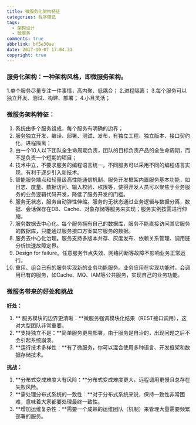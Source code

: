 ```yaml
---
title: 微服务化架构特征
categories: 程序随记
tags:
  - 架构设计
  - 微服务
comments: true
abbrlink: bf5e30ae
date: 2017-10-07 17:04:31
copyright: true
---
```

### 服务化架构：一种架构风格，即微服务架构。
1.单个服务尽量专注一件事情，高内聚、低耦合；
2.进程隔离；
3.每个服务可以独立开发、测试、构建、部署；
4.小且灵活；


### 微服务架构特征：
1. 系统由多个服务组成，每个服务有明确的边界；
2. 服务独立开发、编译、部署、测试、发布，有独立工程、独立版本、接口契约化，进程隔离；
3. 由一个10人以下团队全生命周期负责，团队的目标负责产品的全生命周期，而不是负责一个短期的项目；
4. 技术中立，不要求服务的编程语言统一。不同服务可以采用不同的编程语言实现，有利于逐步引入新技术。
5. 智能服务端点和轻量级高性能通信机制。服务开发框架内置服务基本功能，如日志、度量、数据访问、输入校验、权限等，使得开发人员可以聚焦于业务服务的业务逻辑代码开发，降低了服务开发的门槛。
6. 服务无状态，服务自动弹性伸缩。服务的无状态通过业务逻辑与数据分离，数据、会话保存在DB、Cache、对象存储等服务来实现；服务实例按需进行伸缩。
7. 服务数据去中心化。每个服务拥有自己的数据库，服务不能直接访问其它服务的数据库，只能通过服务接口方案其它服务的数据。
8. 服务去中心化治理。服务支持多版本并存、灰度发布、依赖关系管理、调用链分析快速故障定界。
9. Design for failure。任意服务节点失效、网络闪断等故障不影响业务正常运行。
10. 重用、组合已有的服务实现新的业务功能服务。业务应用在实现功能时，会调用已有的服务，如Cache、MQ、IAM等公共服务，实现自己的业务功能。

### 微服务带来的好处和挑战

**好处：**
1. ** 服务模块的边界更清晰：**微服务强调模块化结果（REST接口调用），这对大型团队非常重要。
2. **支持独立不是：**简单服务更易部署，由于服务是自治的，出现问题之后不会引起系统崩溃。
3. **运行技术多样性：**有了微服务，你可以混合使用多种语言、开发框架和数据存储技术。

**挑战：**
1. **分布式变成难度大有风险：**分布式变成难度更大，远程调用更慢且总存在失败风险。
2.  **需处理分布式系统的一致性：**对于分布式系统来说，保持一致性非常困难，意味着大家都要处理最终一致性。
3.  **增加运维复杂性：**需要一个成熟的运维团队（机制）来管理大量需要频繁部署的服务。